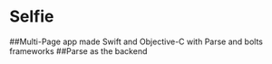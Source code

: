 # Selfie

##Multi-Page app made Swift and Objective-C with Parse and bolts frameworks 
##Parse as the backend

